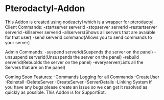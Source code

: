 # Pterodactyl-Addon
This Addon is created using nodeactyl which is a wrapper for pterodactyl.
Client Commands:
-startserver serverid
-stopserver serverid
-restartserver serverid
-killserver serverid
-allservers(Shows all servers that are avaiable for that user)
-send serverid command(Allows you to send commands to your server)

Admin Commands:
-suspend serverid(Suspends the server on the panel)
-unsuspend serverid(Unsuspends the server on the panel)
-rebuild serverid(Rebuolds the server on the panel)
-everyserver(Lists all the Servers that are on the panel)

Coming Soon Features:
-Commands Logging for all Commands
-CreateUser
-Reinstall
-DeleteServer
-CreateServer
-ServerDetails
-Linking System
If you have any bugs please create an issue so we can get it resolved as quickly as possible.
This Addon is for SupportBot.